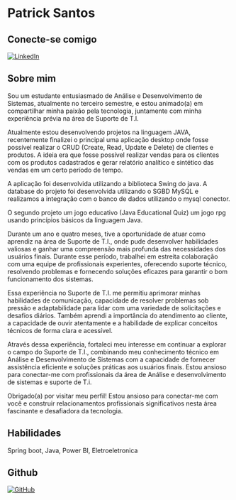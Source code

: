 # Patrick Santos

## Conecte-se comigo

[![LinkedIn](https://img.shields.io/badge/LinkedIn-0077B5?style=for-the-badge&logo=linkedin&logoColor=white)](https://www.linkedin.com/in/patrick-santos-497219213/)

## Sobre mim
Sou um estudante entusiasmado de Análise e Desenvolvimento de Sistemas, atualmente no terceiro semestre, e estou animado(a) em compartilhar minha paixão pela tecnologia, juntamente com minha experiência prévia na área de Suporte de T.I.


Atualmente estou desenvolvendo projetos na linguagem JAVA, recentemente finalizei o principal uma aplicação desktop onde fosse possível realizar o CRUD (Create, Read, Update e Delete) de clientes e produtos. A ideia era que fosse possível realizar vendas para os clientes com os produtos cadastrados e gerar relatório analítico e sintético das vendas em um certo período de tempo.

A aplicação foi desenvolvida utilizando a biblioteca Swing do java. A database do projeto foi desenvolvida utilizando o SGBD MySQL e realizamos a integração com o banco de dados utilizando o mysql conector.

 O segundo projeto um jogo educativo (Java Educational Quiz) um jogo rpg usando princípios básicos da linguagem Java.


Durante um ano e quatro meses, tive a oportunidade de atuar como aprendiz na área de Suporte de T.I., onde pude desenvolver habilidades valiosas e ganhar uma compreensão mais profunda das necessidades dos usuários finais. Durante esse período, trabalhei em estreita colaboração com uma equipe de profissionais experientes, oferecendo suporte técnico, resolvendo problemas e fornecendo soluções eficazes para garantir o bom funcionamento dos sistemas.


Essa experiência no Suporte de T.I. me permitiu aprimorar minhas habilidades de comunicação, capacidade de resolver problemas sob pressão e adaptabilidade para lidar com uma variedade de solicitações e desafios diários. Também aprendi a importância do atendimento ao cliente, a capacidade de ouvir atentamente e a habilidade de explicar conceitos técnicos de forma clara e acessível.


Através dessa experiência, fortaleci meu interesse em continuar a explorar o campo do Suporte de T.I., combinando meu conhecimento técnico em Análise e Desenvolvimento de Sistemas com a capacidade de fornecer assistência eficiente e soluções práticas aos usuários finais.
Estou ansioso para conectar-me com profissionais da área de Análise e desenvolvimento de sistemas e suporte de T.i. 


Obrigado(a) por visitar meu perfil! Estou ansioso para conectar-me com você e construir relacionamentos profissionais significativos nesta área fascinante e desafiadora da tecnologia.
## Habilidades 

Spring boot, Java, Power BI, Eletroeletronica

## Github
[![GitHub](https://img.shields.io/badge/GitHub-100000?style=for-the-badge&logo=github&logoColor=white)](https://github.com/PatrickSantos17)
